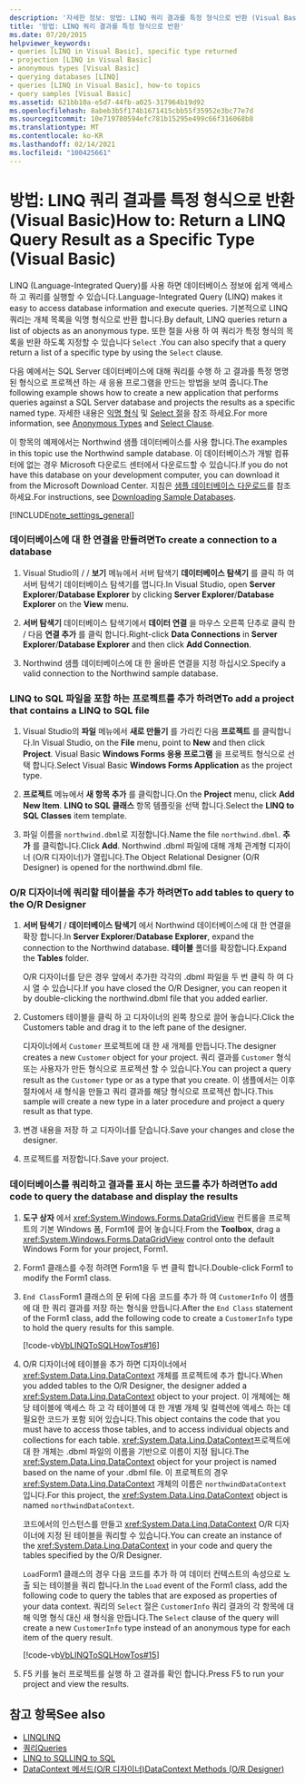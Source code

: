 ```yaml
---
description: '자세한 정보: 방법: LINQ 쿼리 결과를 특정 형식으로 반환 (Visual Basic)'
title: '방법: LINQ 쿼리 결과를 특정 형식으로 반환'
ms.date: 07/20/2015
helpviewer_keywords:
- queries [LINQ in Visual Basic], specific type returned
- projection [LINQ in Visual Basic]
- anonymous types [Visual Basic]
- querying databases [LINQ]
- queries [LINQ in Visual Basic], how-to topics
- query samples [Visual Basic]
ms.assetid: 621bb10a-e5d7-44fb-a025-317964b19d92
ms.openlocfilehash: 8abeb3b5f174b1671415cbb55f35952e3bc77e7d
ms.sourcegitcommit: 10e719780594efc781b15295e499c66f316068b8
ms.translationtype: MT
ms.contentlocale: ko-KR
ms.lasthandoff: 02/14/2021
ms.locfileid: "100425661"
---
```

# <a name="how-to-return-a-linq-query-result-as-a-specific-type-visual-basic"></a><span data-ttu-id="3f835-103">방법: LINQ 쿼리 결과를 특정 형식으로 반환(Visual Basic)</span><span class="sxs-lookup"><span data-stu-id="3f835-103">How to: Return a LINQ Query Result as a Specific Type (Visual Basic)</span></span>

<span data-ttu-id="3f835-104">LINQ (Language-Integrated Query)를 사용 하면 데이터베이스 정보에 쉽게 액세스 하 고 쿼리를 실행할 수 있습니다.</span><span class="sxs-lookup"><span data-stu-id="3f835-104">Language-Integrated Query (LINQ) makes it easy to access database information and execute queries.</span></span> <span data-ttu-id="3f835-105">기본적으로 LINQ 쿼리는 개체 목록을 익명 형식으로 반환 합니다.</span><span class="sxs-lookup"><span data-stu-id="3f835-105">By default, LINQ queries return a list of objects as an anonymous type.</span></span> <span data-ttu-id="3f835-106">또한 절을 사용 하 여 쿼리가 특정 형식의 목록을 반환 하도록 지정할 수 있습니다 `Select` .</span><span class="sxs-lookup"><span data-stu-id="3f835-106">You can also specify that a query return a list of a specific type by using the `Select` clause.</span></span>  
  
 <span data-ttu-id="3f835-107">다음 예에서는 SQL Server 데이터베이스에 대해 쿼리를 수행 하 고 결과를 특정 명명 된 형식으로 프로젝션 하는 새 응용 프로그램을 만드는 방법을 보여 줍니다.</span><span class="sxs-lookup"><span data-stu-id="3f835-107">The following example shows how to create a new application that performs queries against a SQL Server database and projects the results as a specific named type.</span></span> <span data-ttu-id="3f835-108">자세한 내용은 [익명 형식](../objects-and-classes/anonymous-types.md) 및 [Select 절](../../../language-reference/queries/select-clause.md)을 참조 하세요.</span><span class="sxs-lookup"><span data-stu-id="3f835-108">For more information, see [Anonymous Types](../objects-and-classes/anonymous-types.md) and [Select Clause](../../../language-reference/queries/select-clause.md).</span></span>  
  
 <span data-ttu-id="3f835-109">이 항목의 예제에서는 Northwind 샘플 데이터베이스를 사용 합니다.</span><span class="sxs-lookup"><span data-stu-id="3f835-109">The examples in this topic use the Northwind sample database.</span></span> <span data-ttu-id="3f835-110">이 데이터베이스가 개발 컴퓨터에 없는 경우 Microsoft 다운로드 센터에서 다운로드할 수 있습니다.</span><span class="sxs-lookup"><span data-stu-id="3f835-110">If you do not have this database on your development computer, you can download it from the Microsoft Download Center.</span></span> <span data-ttu-id="3f835-111">지침은 [샘플 데이터베이스 다운로드](../../../../framework/data/adonet/sql/linq/downloading-sample-databases.md)를 참조 하세요.</span><span class="sxs-lookup"><span data-stu-id="3f835-111">For instructions, see [Downloading Sample Databases](../../../../framework/data/adonet/sql/linq/downloading-sample-databases.md).</span></span>  
  
[!INCLUDE[note_settings_general](~/includes/note-settings-general-md.md)]  
  
### <a name="to-create-a-connection-to-a-database"></a><span data-ttu-id="3f835-112">데이터베이스에 대 한 연결을 만들려면</span><span class="sxs-lookup"><span data-stu-id="3f835-112">To create a connection to a database</span></span>  
  
1. <span data-ttu-id="3f835-113">Visual Studio의  /   / **보기** 메뉴에서 서버 탐색기 **데이터베이스 탐색기** 를 클릭 하 여 서버 탐색기 데이터베이스 탐색기를 엽니다.</span><span class="sxs-lookup"><span data-stu-id="3f835-113">In Visual Studio, open **Server Explorer**/**Database Explorer** by clicking **Server Explorer**/**Database Explorer** on the **View** menu.</span></span>  
  
2. <span data-ttu-id="3f835-114">**서버 탐색기** 데이터베이스 탐색기에서 **데이터 연결** 을 마우스 오른쪽 단추로 클릭 한 /  다음 **연결 추가** 를 클릭 합니다.</span><span class="sxs-lookup"><span data-stu-id="3f835-114">Right-click **Data Connections** in **Server Explorer**/**Database Explorer** and then click **Add Connection**.</span></span>  
  
3. <span data-ttu-id="3f835-115">Northwind 샘플 데이터베이스에 대 한 올바른 연결을 지정 하십시오.</span><span class="sxs-lookup"><span data-stu-id="3f835-115">Specify a valid connection to the Northwind sample database.</span></span>  
  
### <a name="to-add-a-project-that-contains-a-linq-to-sql-file"></a><span data-ttu-id="3f835-116">LINQ to SQL 파일을 포함 하는 프로젝트를 추가 하려면</span><span class="sxs-lookup"><span data-stu-id="3f835-116">To add a project that contains a LINQ to SQL file</span></span>  
  
1. <span data-ttu-id="3f835-117">Visual Studio의 **파일** 메뉴에서 **새로 만들기** 를 가리킨 다음 **프로젝트** 를 클릭합니다.</span><span class="sxs-lookup"><span data-stu-id="3f835-117">In Visual Studio, on the **File** menu, point to **New** and then click **Project**.</span></span> <span data-ttu-id="3f835-118">Visual Basic **Windows Forms 응용 프로그램** 을 프로젝트 형식으로 선택 합니다.</span><span class="sxs-lookup"><span data-stu-id="3f835-118">Select Visual Basic **Windows Forms Application** as the project type.</span></span>  
  
2. <span data-ttu-id="3f835-119">**프로젝트** 메뉴에서 **새 항목 추가** 를 클릭합니다.</span><span class="sxs-lookup"><span data-stu-id="3f835-119">On the **Project** menu, click **Add New Item**.</span></span> <span data-ttu-id="3f835-120">**LINQ to SQL 클래스** 항목 템플릿을 선택 합니다.</span><span class="sxs-lookup"><span data-stu-id="3f835-120">Select the **LINQ to SQL Classes** item template.</span></span>  
  
3. <span data-ttu-id="3f835-121">파일 이름을 `northwind.dbml`로 지정합니다.</span><span class="sxs-lookup"><span data-stu-id="3f835-121">Name the file `northwind.dbml`.</span></span> <span data-ttu-id="3f835-122">**추가** 를 클릭합니다.</span><span class="sxs-lookup"><span data-stu-id="3f835-122">Click **Add**.</span></span> <span data-ttu-id="3f835-123">Northwind .dbml 파일에 대해 개체 관계형 디자이너 (O/R 디자이너)가 열립니다.</span><span class="sxs-lookup"><span data-stu-id="3f835-123">The Object Relational Designer (O/R Designer) is opened for the northwind.dbml file.</span></span>  
  
### <a name="to-add-tables-to-query-to-the-or-designer"></a><span data-ttu-id="3f835-124">O/R 디자이너에 쿼리할 테이블을 추가 하려면</span><span class="sxs-lookup"><span data-stu-id="3f835-124">To add tables to query to the O/R Designer</span></span>  
  
1. <span data-ttu-id="3f835-125">**서버 탐색기** / **데이터베이스 탐색기** 에서 Northwind 데이터베이스에 대 한 연결을 확장 합니다.</span><span class="sxs-lookup"><span data-stu-id="3f835-125">In **Server Explorer**/**Database Explorer**, expand the connection to the Northwind database.</span></span> <span data-ttu-id="3f835-126">**테이블** 폴더를 확장합니다.</span><span class="sxs-lookup"><span data-stu-id="3f835-126">Expand the **Tables** folder.</span></span>  
  
     <span data-ttu-id="3f835-127">O/R 디자이너를 닫은 경우 앞에서 추가한 각각의 .dbml 파일을 두 번 클릭 하 여 다시 열 수 있습니다.</span><span class="sxs-lookup"><span data-stu-id="3f835-127">If you have closed the O/R Designer, you can reopen it by double-clicking the northwind.dbml file that you added earlier.</span></span>  
  
2. <span data-ttu-id="3f835-128">Customers 테이블을 클릭 하 고 디자이너의 왼쪽 창으로 끌어 놓습니다.</span><span class="sxs-lookup"><span data-stu-id="3f835-128">Click the Customers table and drag it to the left pane of the designer.</span></span>  
  
     <span data-ttu-id="3f835-129">디자이너에서 `Customer` 프로젝트에 대 한 새 개체를 만듭니다.</span><span class="sxs-lookup"><span data-stu-id="3f835-129">The designer creates a new `Customer` object for your project.</span></span> <span data-ttu-id="3f835-130">쿼리 결과를 `Customer` 형식 또는 사용자가 만든 형식으로 프로젝션 할 수 있습니다.</span><span class="sxs-lookup"><span data-stu-id="3f835-130">You can project a query result as the `Customer` type or as a type that you create.</span></span> <span data-ttu-id="3f835-131">이 샘플에서는 이후 절차에서 새 형식을 만들고 쿼리 결과를 해당 형식으로 프로젝션 합니다.</span><span class="sxs-lookup"><span data-stu-id="3f835-131">This sample will create a new type in a later procedure and project a query result as that type.</span></span>  
  
3. <span data-ttu-id="3f835-132">변경 내용을 저장 하 고 디자이너를 닫습니다.</span><span class="sxs-lookup"><span data-stu-id="3f835-132">Save your changes and close the designer.</span></span>  
  
4. <span data-ttu-id="3f835-133">프로젝트를 저장합니다.</span><span class="sxs-lookup"><span data-stu-id="3f835-133">Save your project.</span></span>  
  
### <a name="to-add-code-to-query-the-database-and-display-the-results"></a><span data-ttu-id="3f835-134">데이터베이스를 쿼리하고 결과를 표시 하는 코드를 추가 하려면</span><span class="sxs-lookup"><span data-stu-id="3f835-134">To add code to query the database and display the results</span></span>  
  
1. <span data-ttu-id="3f835-135">**도구 상자** 에서 <xref:System.Windows.Forms.DataGridView> 컨트롤을 프로젝트의 기본 Windows 폼, Form1에 끌어 놓습니다.</span><span class="sxs-lookup"><span data-stu-id="3f835-135">From the **Toolbox**, drag a <xref:System.Windows.Forms.DataGridView> control onto the default Windows Form for your project, Form1.</span></span>  
  
2. <span data-ttu-id="3f835-136">Form1 클래스를 수정 하려면 Form1을 두 번 클릭 합니다.</span><span class="sxs-lookup"><span data-stu-id="3f835-136">Double-click Form1 to modify the Form1 class.</span></span>  
  
3. <span data-ttu-id="3f835-137">`End Class`Form1 클래스의 문 뒤에 다음 코드를 추가 하 여 `CustomerInfo` 이 샘플에 대 한 쿼리 결과를 저장 하는 형식을 만듭니다.</span><span class="sxs-lookup"><span data-stu-id="3f835-137">After the `End Class` statement of the Form1 class, add the following code to create a `CustomerInfo` type to hold the query results for this sample.</span></span>  
  
     [!code-vb[VbLINQToSQLHowTos#16](~/samples/snippets/visualbasic/VS_Snippets_VBCSharp/VbLINQtoSQLHowTos/VB/Form8.vb#16)]  
  
4. <span data-ttu-id="3f835-138">O/R 디자이너에 테이블을 추가 하면 디자이너에서 <xref:System.Data.Linq.DataContext> 개체를 프로젝트에 추가 합니다.</span><span class="sxs-lookup"><span data-stu-id="3f835-138">When you added tables to the O/R Designer, the designer added a <xref:System.Data.Linq.DataContext> object to your project.</span></span> <span data-ttu-id="3f835-139">이 개체에는 해당 테이블에 액세스 하 고 각 테이블에 대 한 개별 개체 및 컬렉션에 액세스 하는 데 필요한 코드가 포함 되어 있습니다.</span><span class="sxs-lookup"><span data-stu-id="3f835-139">This object contains the code that you must have to access those tables, and to access individual objects and collections for each table.</span></span> <span data-ttu-id="3f835-140"><xref:System.Data.Linq.DataContext>프로젝트에 대 한 개체는 .dbml 파일의 이름을 기반으로 이름이 지정 됩니다.</span><span class="sxs-lookup"><span data-stu-id="3f835-140">The <xref:System.Data.Linq.DataContext> object for your project is named based on the name of your .dbml file.</span></span> <span data-ttu-id="3f835-141">이 프로젝트의 경우 <xref:System.Data.Linq.DataContext> 개체의 이름은 `northwindDataContext` 입니다.</span><span class="sxs-lookup"><span data-stu-id="3f835-141">For this project, the <xref:System.Data.Linq.DataContext> object is named `northwindDataContext`.</span></span>  
  
     <span data-ttu-id="3f835-142">코드에서의 인스턴스를 만들고 <xref:System.Data.Linq.DataContext> O/R 디자이너에 지정 된 테이블을 쿼리할 수 있습니다.</span><span class="sxs-lookup"><span data-stu-id="3f835-142">You can create an instance of the <xref:System.Data.Linq.DataContext> in your code and query the tables specified by the O/R Designer.</span></span>  
  
     <span data-ttu-id="3f835-143">`Load`Form1 클래스의 경우 다음 코드를 추가 하 여 데이터 컨텍스트의 속성으로 노출 되는 테이블을 쿼리 합니다.</span><span class="sxs-lookup"><span data-stu-id="3f835-143">In the `Load` event of the Form1 class, add the following code to query the tables that are exposed as properties of your data context.</span></span> <span data-ttu-id="3f835-144">쿼리의 `Select` 절은 `CustomerInfo` 쿼리 결과의 각 항목에 대해 익명 형식 대신 새 형식을 만듭니다.</span><span class="sxs-lookup"><span data-stu-id="3f835-144">The `Select` clause of the query will create a new `CustomerInfo` type instead of an anonymous type for each item of the query result.</span></span>  
  
     [!code-vb[VbLINQToSQLHowTos#15](~/samples/snippets/visualbasic/VS_Snippets_VBCSharp/VbLINQtoSQLHowTos/VB/Form8.vb#15)]  
  
5. <span data-ttu-id="3f835-145">F5 키를 눌러 프로젝트를 실행 하 고 결과를 확인 합니다.</span><span class="sxs-lookup"><span data-stu-id="3f835-145">Press F5 to run your project and view the results.</span></span>  
  
## <a name="see-also"></a><span data-ttu-id="3f835-146">참고 항목</span><span class="sxs-lookup"><span data-stu-id="3f835-146">See also</span></span>

- [<span data-ttu-id="3f835-147">LINQ</span><span class="sxs-lookup"><span data-stu-id="3f835-147">LINQ</span></span>](index.md)
- [<span data-ttu-id="3f835-148">쿼리</span><span class="sxs-lookup"><span data-stu-id="3f835-148">Queries</span></span>](../../../language-reference/queries/index.md)
- [<span data-ttu-id="3f835-149">LINQ to SQL</span><span class="sxs-lookup"><span data-stu-id="3f835-149">LINQ to SQL</span></span>](../../../../framework/data/adonet/sql/linq/index.md)
- [<span data-ttu-id="3f835-150">DataContext 메서드(O/R 디자이너)</span><span class="sxs-lookup"><span data-stu-id="3f835-150">DataContext Methods (O/R Designer)</span></span>](/visualstudio/data-tools/datacontext-methods-o-r-designer)
